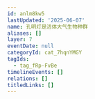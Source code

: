 ```yaml
---
id: anlm8kw5
lastUpdated: '2025-06-07'
name: 孔明灯是活体大气生物种群
aliases: []
layer: 7
eventDate: null
categoryId: cat_7hqnYMGY
tagIds:
  - tag_fRp-FvBe
timelineEvents: []
relations: []
titledLinks: []
---
```


